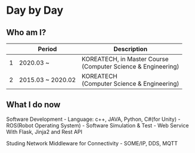 # Day by Day


## Who am I?

|   | Period             | Description  |
| ---- | ----------------- | ----------------- |
| 1 | 2020.03 ~ | KOREATECH, in Master Course<br/>(Computer Science & Engineering)|
| 2 | 2015.03 ~ 2020.02|KOREATECH<br/>(Computer Science & Engineering)|


## What I do now

Software Development
    - Language: c++, JAVA, Python, C#(for Unity)
    - ROS(Robot Operating System)
    - Software Simulation & Test
    - Web Service With Flask, Jinja2 and Rest API

Studing Network Middleware for Connectivity
    - SOME/IP, DDS, MQTT
   
